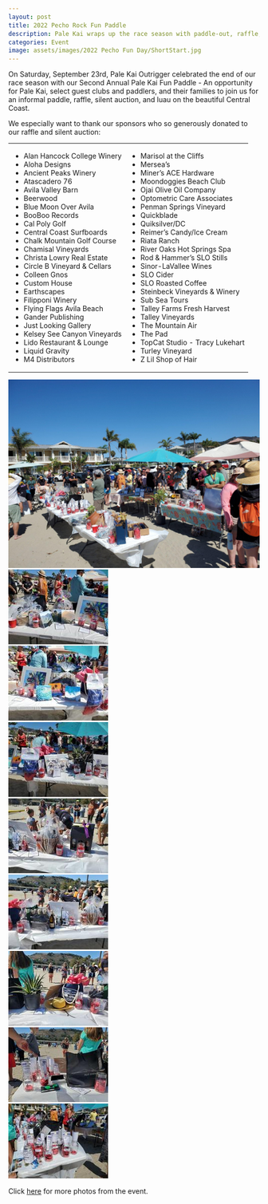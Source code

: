 ```yaml
---
layout: post
title: 2022 Pecho Rock Fun Paddle
description: Pale Kai wraps up the race season with paddle-out, raffle, silent auction, and luau. A shoutout to our many sponsors. Click here for more.
categories: Event
image: assets/images/2022 Pecho Fun Day/ShortStart.jpg
---
```

 
On Saturday, September 23rd, Pale Kai Outrigger celebrated the end of our race season with our Second Annual Pale Kai Fun Paddle - An
opportunity for Pale Kai, select guest clubs and paddlers, and their families to join us for an informal paddle, raffle, silent auction, and
luau on the beautiful Central Coast.
 
We especially want to thank our sponsors who so generously donated to our raffle and silent auction:

<div class="table-wrapper">
    <table>
        <tbody>
            <tr>
                <td>
                    <ul>
                        <li>Alan Hancock College Winery</li>
                        <li>Aloha Designs</li>
                        <li>Ancient Peaks Winery</li>
                        <li>Atascadero 76</li>
                        <li>Avila Valley Barn</li>
                        <li>Beerwood</li>
                        <li>Blue Moon Over Avila</li>
                        <li>BooBoo Records</li>
                        <li>Cal Poly Golf</li>
                        <li>Central Coast Surfboards</li>
                        <li>Chalk Mountain Golf Course</li>
                        <li>Chamisal Vineyards</li>
                        <li>Christa Lowry Real Estate</li>
                            <li>Circle B Vineyard & Cellars</li>
                        <li>Colleen Gnos</li>
                        <li>Custom House</li>
                        <li>Earthscapes</li>
                        <li>Filipponi Winery</li>
                        <li>Flying Flags Avila Beach</li>
                        <li>Gander Publishing</li>
                        <li>Just Looking Gallery</li>
                        <li>Kelsey See Canyon Vineyards</li>
                        <li>Lido Restaurant & Lounge</li>
                        <li>Liquid Gravity</li>
                        <li>M4 Distributors</li>
                    </ul>
                </td>
                <td>
                    <ul>
                        <li>Marisol at the Cliffs</li>
                        <li>Mersea&#8217;s</li>
                            <li>Miner&#8217;s ACE Hardware</li>
                            <li>Moondoggies Beach Club</li>
                        <li>Ojai Olive Oil Company</li>
                            <li>Optometric Care Associates</li>
                        <li>Penman Springs Vineyard</li>
                        <li>Quickblade</li>
                        <li>Quiksilver/DC</li>
                        <li>Reimer&#8217;s Candy/Ice Cream</li>
                        <li>Riata Ranch</li>
                        <li>River Oaks Hot Springs Spa</li>
                        <li>Rod & Hammer&#8217;s SLO Stills</li>
                        <li>Sinor-LaVallee Wines </li>
                        <li>SLO Cider</li>
                        <li>SLO Roasted Coffee</li>
                        <li>Steinbeck Vineyards & Winery</li>
                        <li>Sub Sea Tours </li>
                        <li>Talley Farms Fresh Harvest</li>
                        <li>Talley Vineyards</li>
                            <li>The Mountain Air</li>
                        <li>The Pad</li>
                        <li>TopCat Studio - Tracy Lukehart</li>
                        <li>Turley Vineyard</li>
                        <li>Z Lil Shop of Hair</li>
                    </ul>
                </td>
            </tr>
        </tbody>
    </table>
</div>

<div class="row gtr-200">
    <div class="col-6 col-12-medium">
        <span class="image fit"><img src="/assets/images/2022 Pecho Fun Day/raffleWide.jpg" alt=""></span>
        <div class="box alt">
            <div class="row gtr-50 gtr-uniform">
                <div class="col-4"><span class="image fit"><img src="/assets/images/2022 Pecho Fun Day/raffle1.jpg" alt=""></span></div>
                <div class="col-4"><span class="image fit"><img src="/assets/images/2022 Pecho Fun Day/raffle2.jpg" alt=""></span></div>
                <div class="col-4"><span class="image fit"><img src="/assets/images/2022 Pecho Fun Day/raffle3.jpg" alt=""></span></div>
                <div class="col-4"><span class="image fit"><img src="/assets/images/2022 Pecho Fun Day/raffle4.jpg" alt=""></span></div>
                <div class="col-4"><span class="image fit"><img src="/assets/images/2022 Pecho Fun Day/raffle5.jpg" alt=""></span></div>
                <div class="col-4"><span class="image fit"><img src="/assets/images/2022 Pecho Fun Day/raffle6.jpg" alt=""></span></div>
                <div class="col-4"><span class="image fit"><img src="/assets/images/2022 Pecho Fun Day/raffle7.jpg" alt=""></span></div>
                <div class="col-4"><span class="image fit"><img src="/assets/images/2022 Pecho Fun Day/raffle8.jpg" alt=""></span></div>
            </div>
        </div>
    </div>
</div>

Click <a href="https://drive.google.com/open?id=1-8sjvgJfysUyGBj6zw2HJTKiVvxSYX_t&authuser=palekaioutrigger%40gmail.com&usp=drive_fs">here</a> for more photos from the event.